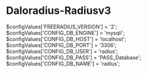 # Daloradius-Radiusv3

$configValues['FREERADIUS_VERSION'] = '2';
$configValues['CONFIG_DB_ENGINE'] = 'mysqli';
$configValues['CONFIG_DB_HOST'] = 'localhost';
$configValues['CONFIG_DB_PORT'] = '3306';
$configValues['CONFIG_DB_USER'] = 'radius';
$configValues['CONFIG_DB_PASS'] = 'PASS_Database';
$configValues['CONFIG_DB_NAME'] = 'radius';
